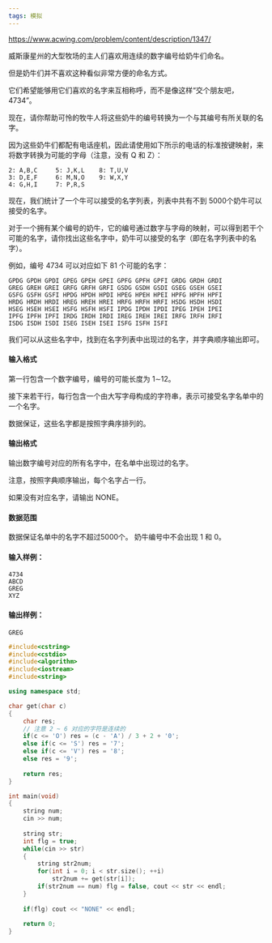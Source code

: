 ```yaml
---
tags: 模拟
---
```




https://www.acwing.com/problem/content/description/1347/



威斯康星州的大型牧场的主人们喜欢用连续的数字编号给奶牛们命名。

但是奶牛们并不喜欢这种看似非常方便的命名方式。

它们希望能够用它们喜欢的名字来互相称呼，而不是像这样“交个朋友吧，4734”。

现在，请你帮助可怜的牧牛人将这些奶牛的编号转换为一个与其编号有所关联的名字。

因为这些奶牛们都配有电话座机，因此请使用如下所示的电话的标准按键映射，来将数字转换为可能的字母（注意，没有 Q 和 Z）：

```
2: A,B,C     5: J,K,L    8: T,U,V
3: D,E,F     6: M,N,O    9: W,X,Y
4: G,H,I     7: P,R,S
```

现在，我们统计了一个牛可以接受的名字列表，列表中共有不到 5000个奶牛可以接受的名字。

对于一个拥有某个编号的奶牛，它的编号通过数字与字母的映射，可以得到若干个可能的名字，请你找出这些名字中，奶牛可以接受的名字（即在名字列表中的名字）。

例如，编号 4734 可以对应如下 81 个可能的名字：

```
GPDG GPDH GPDI GPEG GPEH GPEI GPFG GPFH GPFI GRDG GRDH GRDI
GREG GREH GREI GRFG GRFH GRFI GSDG GSDH GSDI GSEG GSEH GSEI
GSFG GSFH GSFI HPDG HPDH HPDI HPEG HPEH HPEI HPFG HPFH HPFI
HRDG HRDH HRDI HREG HREH HREI HRFG HRFH HRFI HSDG HSDH HSDI
HSEG HSEH HSEI HSFG HSFH HSFI IPDG IPDH IPDI IPEG IPEH IPEI
IPFG IPFH IPFI IRDG IRDH IRDI IREG IREH IREI IRFG IRFH IRFI
ISDG ISDH ISDI ISEG ISEH ISEI ISFG ISFH ISFI
```

我们可以从这些名字中，找到在名字列表中出现过的名字，并字典顺序输出即可。

#### 输入格式

第一行包含一个数字编号，编号的可能长度为 1∼12。

接下来若干行，每行包含一个由大写字母构成的字符串，表示可接受名字名单中的一个名字。

数据保证，这些名字都是按照字典序排列的。

#### 输出格式

输出数字编号对应的所有名字中，在名单中出现过的名字。

注意，按照字典顺序输出，每个名字占一行。

如果没有对应名字，请输出 NONE。

#### 数据范围

数据保证名单中的名字不超过5000个。
奶牛编号中不会出现 1 和 0。

#### 输入样例：

```
4734
ABCD
GREG
XYZ
```

#### 输出样例：

```
GREG
```



```cpp
#include<cstring>
#include<cstdio>
#include<algorithm>
#include<iostream>
#include<string>

using namespace std;

char get(char c)
{
    char res;
    // 注意 2 ~ 6 对应的字符是连续的
    if(c <= 'O') res = (c - 'A') / 3 + 2 + '0';
    else if(c <= 'S') res = '7';
    else if(c <= 'V') res = '8';
    else res = '9';
    
    return res;
}

int main(void)
{
    string num;
    cin >> num;
    
    string str;
    int flg = true;
    while(cin >> str)
    {
        string str2num;
        for(int i = 0; i < str.size(); ++i)
            str2num += get(str[i]);
        if(str2num == num) flg = false, cout << str << endl;
    }
    
    if(flg) cout << "NONE" << endl;
    
    return 0;
}
```


